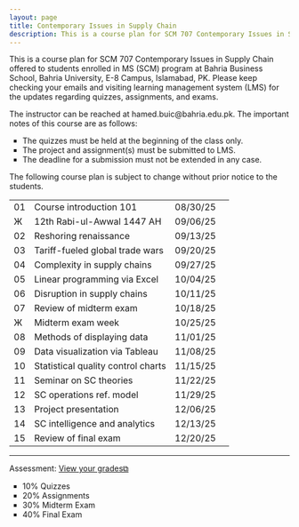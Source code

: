 ```yaml
---
layout: page
title: Contemporary Issues in Supply Chain
description: This is a course plan for SCM 707 Contemporary Issues in Supply Chain.
---
```

This is a course plan for SCM 707 Contemporary Issues in Supply Chain offered to students enrolled in MS (SCM) program at Bahria Business School, Bahria University, E-8 Campus, Islamabad, PK. Please keep checking your emails and visiting learning management system (LMS) for the updates regarding quizzes, assignments, and exams.
<p>The instructor can be reached at hamed.buic@bahria.edu.pk. The important notes of this course are as follows:</p>

<ul style="list-style-type:square;">
  <li>The quizzes must be held at the beginning of the class only.</li>
  <li>The project and assignment(s) must be submitted to LMS.</li>
  <li>The deadline for a submission must not be extended in any case.</li>
 </ul>

The following course plan is subject to change without prior notice to the students.

<table>
  <tr>
    <td>01</td>
    <td>Course introduction 101</td>
    <td>08/30/25</td>
  </tr>
  <tr>
    <td>Ж</td>
    <td>12th Rabi-ul-Awwal 1447 AH</td>
    <td>09/06/25</td>
    <td></td>
  </tr>
  <tr>
    <td>02</td>
    <td>Reshoring renaissance</td>
    <td>09/13/25</td>
  </tr>
  <tr>
    <td>03</td>
    <td>Tariff-fueled global trade wars</td>
    <td>09/20/25</td>
  </tr>
  <tr>
    <td>04</td>
    <td>Complexity in supply chains</td>
    <td>09/27/25</td>
    <td></td>
  </tr>
  <tr>
    <td>05</td>
    <td>Linear programming via Excel</td>
    <td>10/04/25</td>
  </tr>
  <tr>
    <td>06</td>
    <td>Disruption in supply chains</td>
    <td>10/11/25</td>
  </tr>
  <tr>
    <td>07</td>
    <td>Review of midterm exam</td>
    <td>10/18/25</td>
  </tr>
    <tr>
    <td>Ж</td>
    <td>Midterm exam week</td>
    <td>10/25/25</td>
  </tr>
  <tr>
    <td>08</td>
    <td>Methods of displaying data</td>
    <td>11/01/25</td>
  </tr>
  <tr>
    <td>09</td>
    <td>Data visualization via Tableau</td>
    <td>11/08/25</td>
  </tr>
  <tr>
    <td>10</td>
    <td>Statistical quality control charts</td>
    <td>11/15/25</td>
  </tr>
  <tr>
    <td>11</td>
    <td>Seminar on SC theories</td>
    <td>11/22/25</td>
  </tr>
  <tr>
    <td>12</td>
    <td>SC operations ref. model</td>
    <td>11/29/25</td>
  </tr>
  <tr>
    <td>13</td>
    <td>Project presentation</td>
    <td>12/06/25</td>
  </tr>
  <tr>
    <td>14</td>
    <td>SC intelligence and analytics</td>
    <td>12/13/25</td>
  </tr>
  <tr>
    <td>15</td>
    <td>Review of final exam</td>
    <td>12/20/25</td>
  </tr>
</table>

<hr class="solid">

Assessment: <a href="https://drive.google.com/file/d/1bmAkHtZPQJ4znl8Un24tbM8UiBdQ8yXD" target="_blank" rel="noopener noreferrer">View your grades&#x29c9;</a>
  <ul style="list-style-type:square;">
   <li>10% Quizzes</li>
   <li>20% Assignments</li>
   <li>30% Midterm Exam</li>
   <li>40% Final Exam</li>
  </ul>
